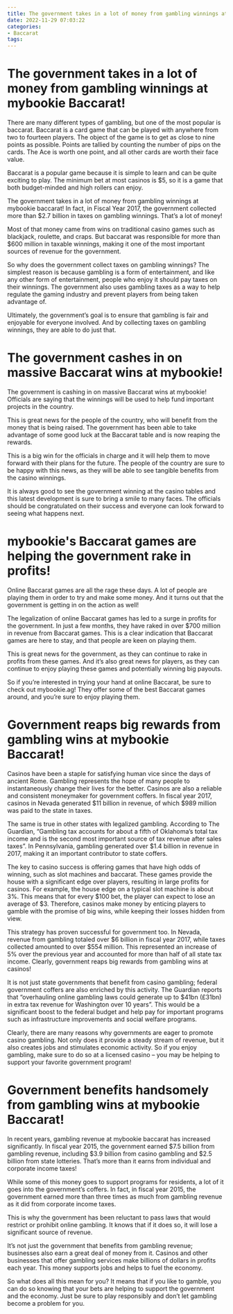 ```yaml
---
title: The government takes in a lot of money from gambling winnings at mybookie Baccarat!
date: 2022-11-29 07:03:22
categories:
- Baccarat
tags:
---
```



#  The government takes in a lot of money from gambling winnings at mybookie Baccarat!

There are many different types of gambling, but one of the most popular is baccarat. Baccarat is a card game that can be played with anywhere from two to fourteen players. The object of the game is to get as close to nine points as possible. Points are tallied by counting the number of pips on the cards. The Ace is worth one point, and all other cards are worth their face value.

Baccarat is a popular game because it is simple to learn and can be quite exciting to play. The minimum bet at most casinos is $5, so it is a game that both budget-minded and high rollers can enjoy.

The government takes in a lot of money from gambling winnings at mybookie baccarat! In fact, in Fiscal Year 2017, the government collected more than $2.7 billion in taxes on gambling winnings. That’s a lot of money!

Most of that money came from wins on traditional casino games such as blackjack, roulette, and craps. But baccarat was responsible for more than $600 million in taxable winnings, making it one of the most important sources of revenue for the government.

So why does the government collect taxes on gambling winnings? The simplest reason is because gambling is a form of entertainment, and like any other form of entertainment, people who enjoy it should pay taxes on their winnings. The government also uses gambling taxes as a way to help regulate the gaming industry and prevent players from being taken advantage of.

Ultimately, the government’s goal is to ensure that gambling is fair and enjoyable for everyone involved. And by collecting taxes on gambling winnings, they are able to do just that.

#  The government cashes in on massive Baccarat wins at mybookie!

The government is cashing in on massive Baccarat wins at mybookie! Officials are saying that the winnings will be used to help fund important projects in the country.

This is great news for the people of the country, who will benefit from the money that is being raised. The government has been able to take advantage of some good luck at the Baccarat table and is now reaping the rewards.

This is a big win for the officials in charge and it will help them to move forward with their plans for the future. The people of the country are sure to be happy with this news, as they will be able to see tangible benefits from the casino winnings.

It is always good to see the government winning at the casino tables and this latest development is sure to bring a smile to many faces. The officials should be congratulated on their success and everyone can look forward to seeing what happens next.

#  mybookie's Baccarat games are helping the government rake in profits!

Online Baccarat games are all the rage these days. A lot of people are playing them in order to try and make some money. And it turns out that the government is getting in on the action as well!

The legalization of online Baccarat games has led to a surge in profits for the government. In just a few months, they have raked in over $700 million in revenue from Baccarat games. This is a clear indication that Baccarat games are here to stay, and that people are keen on playing them.

This is great news for the government, as they can continue to rake in profits from these games. And it’s also great news for players, as they can continue to enjoy playing these games and potentially winning big payouts.

So if you’re interested in trying your hand at online Baccarat, be sure to check out mybookie.ag! They offer some of the best Baccarat games around, and you’re sure to enjoy playing them.

#  Government reaps big rewards from gambling wins at mybookie Baccarat!

Casinos have been a staple for satisfying human vice since the days of ancient Rome. Gambling represents the hope of many people to instantaneously change their lives for the better. Casinos are also a reliable and consistent moneymaker for government coffers. In fiscal year 2017, casinos in Nevada generated $11 billion in revenue, of which $989 million was paid to the state in taxes.

The same is true in other states with legalized gambling. According to The Guardian, “Gambling tax accounts for about a fifth of Oklahoma’s total tax income and is the second most important source of tax revenue after sales taxes”. In Pennsylvania, gambling generated over $1.4 billion in revenue in 2017, making it an important contributor to state coffers.

The key to casino success is offering games that have high odds of winning, such as slot machines and baccarat. These games provide the house with a significant edge over players, resulting in large profits for casinos. For example, the house edge on a typical slot machine is about 3%. This means that for every $100 bet, the player can expect to lose an average of $3. Therefore, casinos make money by enticing players to gamble with the promise of big wins, while keeping their losses hidden from view.

This strategy has proven successful for government too. In Nevada, revenue from gambling totaled over $6 billion in fiscal year 2017, while taxes collected amounted to over $554 million. This represented an increase of 5% over the previous year and accounted for more than half of all state tax income. Clearly, government reaps big rewards from gambling wins at casinos!

It is not just state governments that benefit from casino gambling; federal government coffers are also enriched by this activity. The Guardian reports that “overhauling online gambling laws could generate up to $41bn (£31bn) in extra tax revenue for Washington over 10 years”. This would be a significant boost to the federal budget and help pay for important programs such as infrastructure improvements and social welfare programs.

Clearly, there are many reasons why governments are eager to promote casino gambling. Not only does it provide a steady stream of revenue, but it also creates jobs and stimulates economic activity. So if you enjoy gambling, make sure to do so at a licensed casino – you may be helping to support your favorite government program!

#  Government benefits handsomely from gambling wins at mybookie Baccarat!

In recent years, gambling revenue at mybookie baccarat has increased significantly. In fiscal year 2015, the government earned $7.5 billion from gambling revenue, including $3.9 billion from casino gambling and $2.5 billion from state lotteries. That’s more than it earns from individual and corporate income taxes!

While some of this money goes to support programs for residents, a lot of it goes into the government’s coffers. In fact, in fiscal year 2015, the government earned more than three times as much from gambling revenue as it did from corporate income taxes.

This is why the government has been reluctant to pass laws that would restrict or prohibit online gambling. It knows that if it does so, it will lose a significant source of revenue.

It’s not just the government that benefits from gambling revenue; businesses also earn a great deal of money from it. Casinos and other businesses that offer gambling services make billions of dollars in profits each year. This money supports jobs and helps to fuel the economy.

So what does all this mean for you? It means that if you like to gamble, you can do so knowing that your bets are helping to support the government and the economy. Just be sure to play responsibly and don’t let gambling become a problem for you.